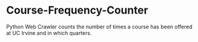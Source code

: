 # Course-Frequency-Counter
Python Web Crawler counts the number of times a course has been offered at UC Irvine and in which quarters.
